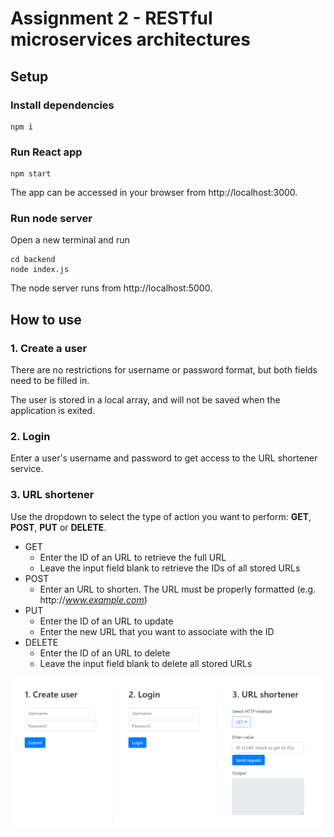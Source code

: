 # Assignment 2 - RESTful microservices architectures

## Setup
### Install dependencies
```
npm i
```
### Run React app
```
npm start
```
The app can be accessed in your browser from http://localhost:3000.

### Run node server
Open a new terminal and run
```
cd backend
node index.js
```
The node server runs from http://localhost:5000.


## How to use

### 1. Create a user
There are no restrictions for username or password format, but both fields need to be filled in.  

The user is stored in a local array, and will not be saved when the application is exited.

### 2. Login
Enter a user's username and password to get access to the URL shortener service.

### 3. URL shortener
Use the dropdown to select the type of action you want to perform: **GET**, **POST**, **PUT** or **DELETE**.  

- GET
  - Enter the ID of an URL to retrieve the full URL
  - Leave the input field blank to retrieve the IDs of all stored URLs
- POST
  - Enter an URL to shorten. The URL must be properly formatted  (e.g. http://*www.example.com*)
- PUT
  - Enter the ID of an URL to update
  - Enter the new URL that you want to associate with the ID
- DELETE
  - Enter the ID of an URL to delete
  - Leave the input field blank to delete all stored URLs 


![screenshot](./screenshot1.PNG)